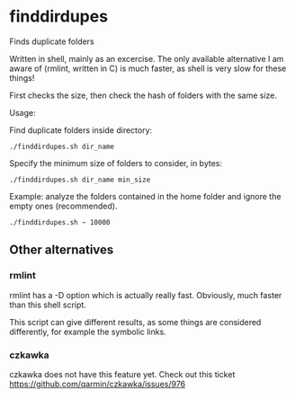 # finddirdupes
Finds duplicate folders

Written in shell, mainly as an excercise. The only available alternative I am aware of (rmlint, written in C) is much faster, as shell is very slow for these things!

First checks the size, then check the hash of folders with the same size.

Usage:

Find duplicate folders inside directory:
```
./finddirdupes.sh dir_name
```

Specify the minimum size of folders to consider, in bytes:
```
./finddirdupes.sh dir_name min_size
```

Example: analyze the folders contained in the home folder and ignore the empty ones (recommended).
```
./finddirdupes.sh ~ 10000
```

## Other alternatives

### rmlint

rmlint has a -D option which is actually really fast. Obviously, much faster than this shell script.

This script can give different results, as some things are considered differently, for example the symbolic links.

### czkawka

czkawka does not have this feature yet. Check out this ticket https://github.com/qarmin/czkawka/issues/976
